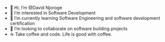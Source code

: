 - 👋 Hi, I’m @David Njoroge
- 👀 I’m interested in Software Development
- 🌱 I’m currently learning Software Engineering and software development certification
- 💞️ I’m looking to collaborate on software building projects
- ☕  Take coffee and code. Life is good with coffee.

